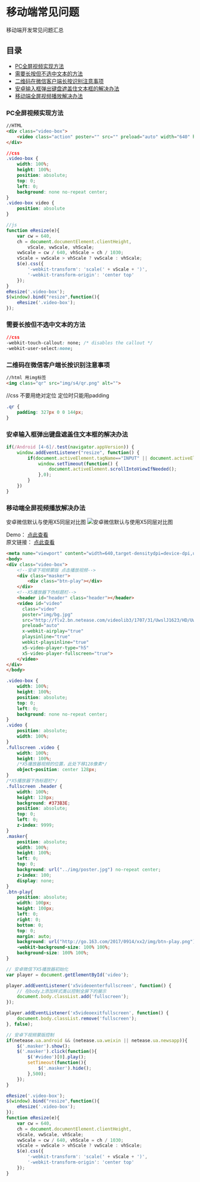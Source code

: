 # 移动端常见问题 #
移动端开发常见问题汇总

## 目录
- [PC全屏视频实现方法](#PC全屏视频实现方法)
- [需要长按但不选中文本的方法](#需要长按但不选中文本的方法)
- [二维码在微信客户端长按识别注意事项](#二维码在微信客户端长按识别注意事项)
- [安卓输入框弹出键盘遮盖住文本框的解决办法](#安卓输入框弹出键盘遮盖住文本框的解决办法)
- [移动端全屏视频播放解决办法](#移动端全屏视频播放解决办法)

### PC全屏视频实现方法

```html
//HTML
<div class="video-box">
	<video class="action" poster="" src="" preload="auto" width="640" height="1030" x-webkit-airplay="true" playsinline="true" webkit-playsinline="true"></video>
</div>
```

```css
//css
.video-box {
	width: 100%;
	height: 100%;
	position: absolute;
	top: 0;
	left: 0;
	background: none no-repeat center; 
}
.video-box video {
    position: absolute
}
```

```javascript
//js
function eResize(e){
	var cw = 640,
	ch = document.documentElement.clientHeight,
		vScale, vwScale, vhScale;
	vwScale = cw / 640, vhScale = ch / 1030;
	vScale = vwScale > vhScale ? vwScale : vhScale;
	$(e).css({
		'-webkit-transform': 'scale(' + vScale + ')',
		'-webkit-transform-origin': 'center top'
	});
} 
eResize('.video-box');
$(window).bind("resize",function(){
	eResize('.video-box');
});
```


### 需要长按但不选中文本的方法

```css
//css
-webkit-touch-callout: none; /* disables the callout */
-webkit-user-select:none;
```

### 二维码在微信客户端长按识别注意事项

```html
//html 用img标签
<img class="qr" src="img/s4/qr.png" alt="">
```

//css 不要用绝对定位 定位时只能用padding
```css
.qr {
    padding: 327px 0 0 144px;
}
```

### 安卓输入框弹出键盘遮盖住文本框的解决办法

```javascript
if(/Android [4-6]/.test(navigator.appVersion)) {
	window.addEventListener("resize", function() {
		if(document.activeElement.tagName=="INPUT" || document.activeElement.tagName=="TEXTAREA") {
			window.setTimeout(function() {
				document.activeElement.scrollIntoViewIfNeeded();
			},0);
		}
	})
}
```

### 移动端全屏视频播放解决办法

安卓微信默认与使用X5同层对比图
![安卓微信默认与使用X5同层对比图](../../images/fullScene.jpg)

Demo： [点此查看](http://test.go.163.com/go/2015/public/team/ningbo/geyoutaidu/test.html)  
原文链接： [点此查看](https://zhuanlan.zhihu.com/p/27559167)

```html
<meta name="viewport" content="width=640,target-densitydpi=device-dpi,user-scalable=no">
<body>
<div class="video-box">
	<!--安卓下视频蒙版 点击播放视频-->
	<div class="masker">
	    <div class="btn-play"></div>
	</div>
	<!--X5播放器下伪标题栏-->
	<header id="header" class="header"></header>
	<video id="video" 
	  class="video" 
	  poster="img/bg.jpg" 
	  src="http://flv2.bn.netease.com/videolib3/1707/31/UwslJ1623/HD/UwslJ1623-mobile.mp4" 
	  preload="auto" 
	  x-webkit-airplay="true" 
	  playsinline="true" 
	  webkit-playsinline="true" 
	  x5-video-player-type="h5" 
	  x5-video-player-fullscreen="true">
	</video>
</div>
</body>
```

```css
.video-box {
	width: 100%;
	height: 100%;
	position: absolute;
	top: 0;
	left: 0;
	background: none no-repeat center; 
}
.video {
	position: absolute;
	width: 100%;
}
.fullscreen .video {
	width: 100%;
	height: 100%;
	/*X5播放器视频的位置，此处下移128像素*/
	object-position: center 128px;
}
/*X5播放器下伪标题栏*/
.fullscreen .header {
	width: 100%;
	height: 128px;
	background: #373B3E;
	position: absolute;
	top: 0;
	left: 0;
	z-index: 9999;
}
.masker{
	position: absolute;
	width: 100%;
	height: 100%;
	left: 0;
	top: 0;
	background: url("../img/poster.jpg") no-repeat center;
	z-index: 100;
	display: none;
}
.btn-play{
	position: absolute;
	width: 100px;
	height: 100px;
	left: 0;
	right: 0;
	bottom: 0;
	top: 0;
	margin: auto;
	background: url("http://go.163.com/2017/0914/xx2/img/btn-play.png") no-repeat;
	-webkit-background-size: 100% 100%;
	background-size: 100% 100%;
}
```

```javascript
// 安卓微信下X5播放器初始化
var player = document.getElementById('video');

player.addEventListener('x5videoenterfullscreen', function() {
	// 在body上添加样式类以控制全屏下的展示
	document.body.classList.add('fullscreen');
});

player.addEventListener('x5videoexitfullscreen', function() {
	document.body.classList.remove('fullscreen');
}, false);

// 安卓下视频蒙版控制
if(netease.ua.android && (netease.ua.weixin || netease.ua.newsapp)){
	$('.masker').show();
	$('.masker').click(function(){
		$('#video')[0].play();
		setTimeout(function(){
			$('.masker').hide();
		},500);
	});
}

eResize('.video-box');
$(window).bind("resize",function(){
	eResize('.video-box');
});
function eResize(e){
	var cw = 640,
	ch = document.documentElement.clientHeight,
	vScale, vwScale, vhScale;
	vwScale = cw / 640, vhScale = ch / 1030;
	vScale = vwScale > vhScale ? vwScale : vhScale;
	$(e).css({
		'-webkit-transform': 'scale(' + vScale + ')',
		'-webkit-transform-origin': 'center top'
	});
} 
```
